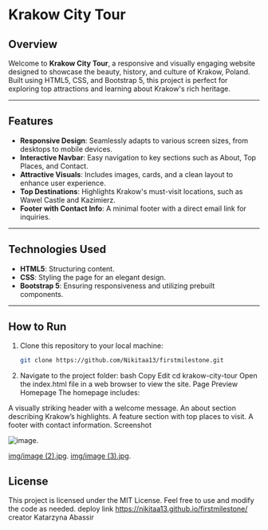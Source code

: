 # Krakow City Tour

## Overview
Welcome to **Krakow City Tour**, a responsive and visually engaging website designed to showcase the beauty, history, and culture of Krakow, Poland. Built using HTML5, CSS, and Bootstrap 5, this project is perfect for exploring top attractions and learning about Krakow's rich heritage.

---

## Features
- **Responsive Design**: Seamlessly adapts to various screen sizes, from desktops to mobile devices.
- **Interactive Navbar**: Easy navigation to key sections such as About, Top Places, and Contact.
- **Attractive Visuals**: Includes images, cards, and a clean layout to enhance user experience.
- **Top Destinations**: Highlights Krakow's must-visit locations, such as Wawel Castle and Kazimierz.
- **Footer with Contact Info**: A minimal footer with a direct email link for inquiries.

---

## Technologies Used
- **HTML5**: Structuring content.
- **CSS**: Styling the page for an elegant design.
- **Bootstrap 5**: Ensuring responsiveness and utilizing prebuilt components.

---

## How to Run
1. Clone this repository to your local machine:
   ```bash
   git clone https://github.com/Nikitaa13/firstmilestone.git
   
2.  Navigate to the project folder:
bash
Copy
Edit
cd krakow-city-tour
Open the index.html file in a web browser to view the site.
Page Preview
Homepage
The homepage includes:

A visually striking header with a welcome message.
An about section describing Krakow’s highlights.
A feature section with top places to visit.
A footer with contact information.
Screenshot

![image](https://github.com/Nikitaa13/firstmilestone/blob/5408ae57aacf03294375f45db697bd23616ac659/img/image%20(1).jpg).

   [img/image (2).jpg](https://github.com/Nikitaa13/firstmilestone/blob/f25eae0829b83cc97cc888d5aa5ab059b6a3c644/img/image%20(2).jpg).
   [img/image (3).jpg](https://github.com/Nikitaa13/firstmilestone/blob/f25eae0829b83cc97cc888d5aa5ab059b6a3c644/img/image%20(3).jpg).



## License
This project is licensed under the MIT License. Feel free to use and modify the code as needed.
deploy link https://nikitaa13.github.io/firstmilestone/
creator Katarzyna Abassir
